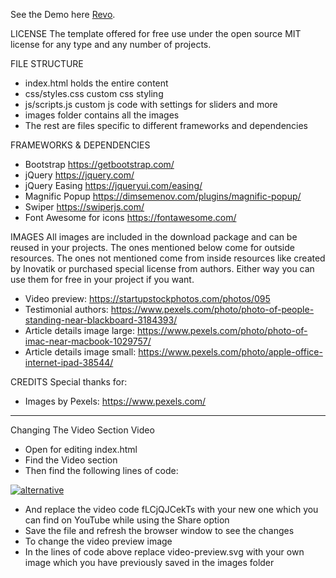 See the Demo here [Revo](https://optimistic-archimedes-8f9f98.netlify.app/).

LICENSE
The template offered for free use under the open source MIT license for any type and any number of projects.

FILE STRUCTURE

- index.html holds the entire content
- css/styles.css custom css styling
- js/scripts.js custom js code with settings for sliders and more
- images folder contains all the images
- The rest are files specific to different frameworks and dependencies

FRAMEWORKS & DEPENDENCIES

- Bootstrap https://getbootstrap.com/
- jQuery https://jquery.com/
- jQuery Easing https://jqueryui.com/easing/
- Magnific Popup https://dimsemenov.com/plugins/magnific-popup/
- Swiper https://swiperjs.com/
- Font Awesome for icons https://fontawesome.com/

IMAGES
All images are included in the download package and can be reused in your projects. The ones mentioned below come for outside resources. The ones not mentioned come from inside resources like created by Inovatik or purchased special license from authors. Either way you can use them for free in your project if you want.

- Video preview: https://startupstockphotos.com/photos/095
- Testimonial authors: https://www.pexels.com/photo/photo-of-people-standing-near-blackboard-3184393/
- Article details image large: https://www.pexels.com/photo/photo-of-imac-near-macbook-1029757/
- Article details image small: https://www.pexels.com/photo/apple-office-internet-ipad-38544/

CREDITS
Special thanks for:

- Images by Pexels: https://www.pexels.com/

---

Changing The Video Section Video

- Open for editing index.html
- Find the Video section
- Then find the following lines of code:

<!-- Video Preview -->
<div class="image-container">
  <div class="video-wrapper">
    <a class="popup-youtube" href="https://www.youtube.com/watch?v=fLCjQJCekTs" data-effect="fadeIn">
      <img class="img-fluid" src="images/video-preview.svg" alt="alternative">
      <span class="video-play-button">
        <span></span>
      </span>
    </a>
  </div> <!-- end of video-wrapper -->
</div> <!-- end of image-container -->
<!-- end of video preview -->

- And replace the video code fLCjQJCekTs with your new one which you can find on YouTube while using the Share option
- Save the file and refresh the browser window to see the changes
- To change the video preview image
- In the lines of code above replace video-preview.svg with your own image which you have previously saved in the images folder
